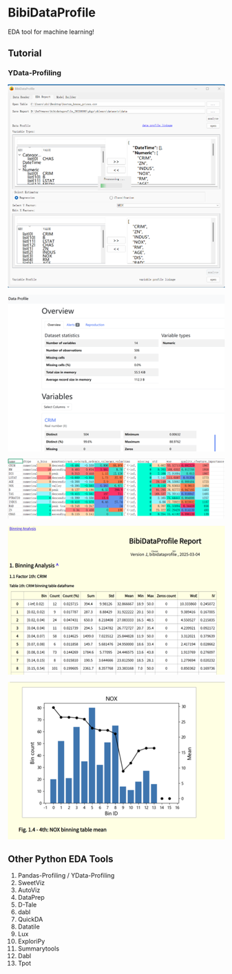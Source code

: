 BibiDataProfile
===


EDA tool for machine learning!


## Tutorial
### 

### YData-Profiling

![UI](docs/ui.png)



![YData-Profile](docs/ydata_profile.png)





![Variable Analysis](docs/variable_analysis.png)





![Profile Report](docs/profile_report.png)



![Event Rate](docs/event_rate.png)





## Other Python EDA Tools

1. Pandas-Profiling / YData-Profiling
2. SweetViz
3. AutoViz
4. DataPrep
5. D-Tale
6. dabl
7. QuickDA
8. Datatile
9. Lux
10. ExploriPy
11. Summarytools
12. Dabl
13. Tpot



